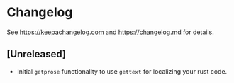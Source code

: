 # Changelog

See <https://keepachangelog.com> and <https://changelog.md> for details.

## [Unreleased]

- Initial `getprose` functionality to use `gettext` for localizing your rust code.
